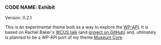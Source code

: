 ### CODE NAME: Exhibit
Version: 0.2.1

This is an experimental theme built as a way to explore the [WP-API](https://github.com/WP-API/WP-API). It is based on Rachel Baker's [WCUS talk](http://wordpress.tv/2015/12/09/rachel-baker-build-a-theme-with-the-rest-api/) (and [project on GitHub](https://github.com/rachelbaker/wcus-demo)) and, ultimately is planned to be a WP-API port of my theme [Museum Core](https://github.com/jazzsequence/museum-core/).